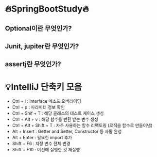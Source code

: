 # 🔥SpringBootStudy🔥

## Optional이란 무엇인가?
## Junit, jupiter란 무엇인가?
## assertj란 무엇인가?

# 💡IntelliJ 단축키 모음

- Ctrl + i : Interface 메소드 오버라이딩
- Ctrl + p : 파라미터 정보 확인
- Ctrl + Shif + T : 해당 클래스의 테스트 케이스 생성
- Ctrl + Alt + v : 해당 함수를 반환 받는 변수 생성
- Ctrl + Alt + Shift + T : 자주 사용하는 함수 리팩토링 (로직을 함수로 만들어냄)
- Alt + Insert : Getter and Setter, Constructor 등 자동 완성
- Alt + Enter : 필요한 import 추가
- Shift + F6 : 지정 변수 전체 변경
- Shift + F10 : 이전에 실행한 것 재실행